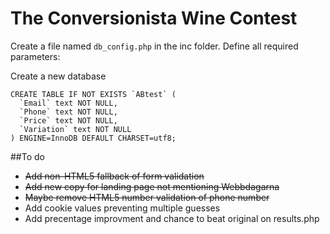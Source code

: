 The Conversionista Wine Contest
===
Create a file named `db_config.php` in the inc folder. Define all required parameters:



Create a new database

	CREATE TABLE IF NOT EXISTS `ABtest` (
	  `Email` text NOT NULL,
	  `Phone` text NOT NULL,
	  `Price` text NOT NULL,
	  `Variation` text NOT NULL
	) ENGINE=InnoDB DEFAULT CHARSET=utf8;

##To do

* ~~Add non-HTML5 fallback of form validation~~
* ~~Add new copy for landing page not mentioning Webbdagarna~~
* ~~Maybe remove HTML5 number validation of phone number~~
* Add cookie values preventing multiple guesses
* Add precentage improvment and chance to beat original on results.php